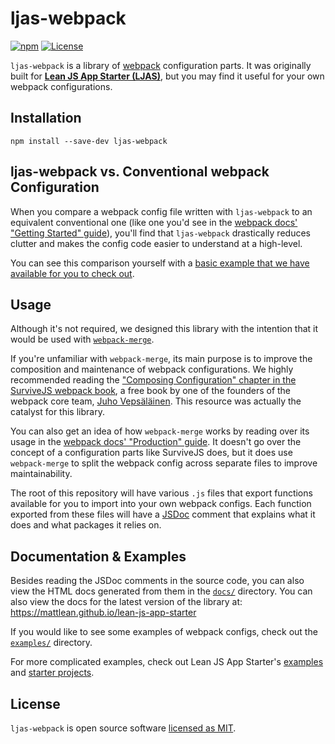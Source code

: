 # ljas-webpack

[![npm](https://img.shields.io/npm/v/ljas-webpack.svg?colorB=brightgreen)](https://npmjs.com/package/ljas-webpack) [![License](https://img.shields.io/badge/license-MIT-blue.svg)](https://github.com/mattlean/lean-js-app-starter/blob/master/ljas-webpack/LICENSE)

`ljas-webpack` is a library of [webpack](https://webpack.js.org) configuration parts. It was originally built for **[Lean JS App Starter (LJAS)](https://github.com/mattlean/lean-js-app-starter)**, but you may find it useful for your own webpack configurations.

## Installation

`npm install --save-dev ljas-webpack`

## ljas-webpack vs. Conventional webpack Configuration

When you compare a webpack config file written with `ljas-webpack` to an equivalent conventional one (like one you'd see in the [webpack docs' "Getting Started" guide](https://webpack.js.org/guides/getting-started/#using-a-configuration)), you'll find that `ljas-webpack` drastically reduces clutter and makes the config code easier to understand at a high-level.

You can see this comparison yourself with a [basic example that we have available for you to check out](./examples/basic-example).

## Usage

Although it's not required, we designed this library with the intention that it would be used with [`webpack-merge`](https://npmjs.com/package/webpack-merge).

If you're unfamiliar with `webpack-merge`, its main purpose is to improve the composition and maintenance of webpack configurations. We highly recommended reading the ["Composing Configuration" chapter in the SurviveJS webpack book](https://survivejs.com/webpack/developing/composing-configuration), a free book by one of the founders of the webpack core team, [Juho Vepsäläinen](https://survivejs.com/about-me). This resource was actually the catalyst for this library.

You can also get an idea of how `webpack-merge` works by reading over its usage in the [webpack docs' "Production" guide](https://webpack.js.org/guides/production). It doesn't go over the concept of a configuration parts like SurviveJS does, but it does use `webpack-merge` to split the webpack config across separate files to improve maintainability.

The root of this repository will have various `.js` files that export functions available for you to import into your own webpack configs. Each function exported from these files will have a [JSDoc](https://jsdoc.app) comment that explains what it does and what packages it relies on.

## Documentation & Examples

Besides reading the JSDoc comments in the source code, you can also view the HTML docs generated from them in the [`docs/`](./docs) directory. You can also view the docs for the latest version of the library at: https://mattlean.github.io/lean-js-app-starter

If you would like to see some examples of webpack configs, check out the [`examples/`](./examples) directory.

For more complicated examples, check out Lean JS App Starter's [examples](https://github.com/mattlean/lean-js-app-starter/tree/master/examples) and [starter projects](https://github.com/mattlean/lean-js-app-starter/tree/master/starters).

## License

`ljas-webpack` is open source software [licensed as MIT](https://github.com/mattlean/lean-js-app-starter/blob/master/ljas-webpack/LICENSE).
